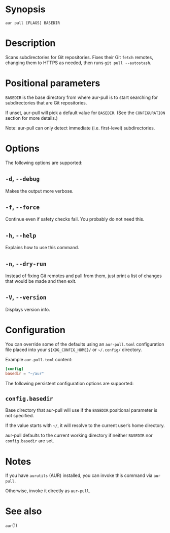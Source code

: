 <!-- markdownlint-configure-file { "MD041": { "level": 1 } } -->

# Synopsis

```shell
aur pull [FLAGS] BASEDIR
```

# Description

Scans subdirectories for Git repositories. Fixes their Git `fetch`
remotes, changing them to HTTPS as needed, then runs
`git pull --autostash`.

# Positional parameters

`BASEDIR` is the base directory from where aur-pull is to start
searching for subdirectories that are Git repositories.

If unset, aur-pull will pick a default value for `BASEDIR`. (See the
`CONFIGURATION` section for more details.)

Note: aur-pull can only detect immediate (i.e. first-level)
subdirectories.

# Options

The following options are supported:

## `-d`, `--debug`

Makes the output more verbose.

## `-f`, `--force`

Continue even if safety checks fail. You probably do not need this.

## `-h`, `--help`

Explains how to use this command.

## `-n`, `--dry-run`

Instead of fixing Git remotes and pull from them, just print a list
of changes that would be made and then exit.

## `-V`, `--version`

Displays version info.

# Configuration

You can override some of the defaults using an `aur-pull.toml`
configuration file placed into your `${XDG_CONFIG_HOME}/` or
`~/.config/` directory.

Example `aur-pull.toml` content:

```toml
[config]
basedir = "~/aur"
```

The following persistent configuration options are supported:

## `config.basedir`

Base directory that aur-pull will use if the `BASEDIR` positional
parameter is not specified.

If the value starts with `~/`, it will resolve to the current user’s
home directory.

aur-pull defaults to the current working directory if neither
`BASEDIR` nor `config.basedir` are set.

# Notes

If you have `aurutils` (AUR) installed, you can invoke this command
via `aur pull`.

Otherwise, invoke it directly as `aur-pull`.

# See also

`aur`(1)
